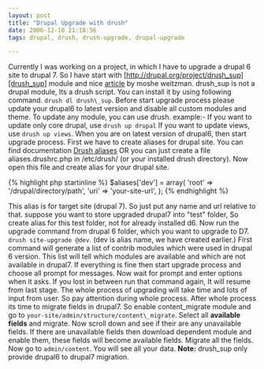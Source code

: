 ```yaml
---
layout: post
title: "Drupal Upgrade with drush"
date: 2006-12-10 21:18:56
tags: drupal, drush, drush-upgrade, drupal-upgrade

---
```


Currently I was working on a project, in which I have to upgrade a drupal 6 site to drupal 7. So I have start with [http://drupal.org/project/drush_sup][drush_sup] module and nice [article][drupal6-to-drupal7]  by moshe weitzman. drush\_sup is not a drupal module, Its a drush script. You can install it by using following command. `drush dl drush\_sup`. Before start upgrade process please update your drupal6 to latest version and disable all custom modules and theme. To update any module, you can use drush. example:- If you want to update only core drupal, use `drush up drupal` If you want to update views, use `drush up views`. When you are on latest version of drupal6, then start upgrade process. First we have to create aliases for drupal site. You can find documentation [Drush aliases][drush_aliases]  OR you can just create a file aliases.drushrc.php in /etc/drush/ (or your installed drush directory). Now open this file and create alias for your drupal site.

{% highlight php startinline %}
$aliases['dev'] = array(
     'root' => '/drupal/directory/path',
     'uri' => 'your-site-url',
 );
{% endhighlight %}

This alias is for target site (drupal 7). So just put any name and url relative to that. suppose you want to store upgraded drupal7 into "test" folder, So create alias for this test folder, not for already installed d6. Now run the upgrade command from drupal 6 folder, which you want to upgrade to D7. `drush site-upgrade @dev`. (dev is alias name, we have created earlier.) First command will generate a list of contrib modules which were used in drupal 6 version. This list will tell which modules are available and which are not available in drupal7. If everything is fine then start upgrade process and choose all prompt for messages. Now wait for prompt and enter options when it asks. If you lost in between run that command again, It will resume from last stage. The whole process of upgrading will take time and lots of input from user. So pay attention during whole process. After whole process its time to migrate fields in drupal7. So enable content\_migrate module and go to `your-site/admin/structure/content\_migrate`. Select all **available fields** and migrate. Now scroll down and see if their are any unavailable fields. If there are unavailable fields then download dependent module and enable them, these fields will become available fields. Migrate all the fields. Now go to `admin/content`. You will see all your data. **Note:** drush\_sup only provide drupal6 to drupal7 migration.


[drush_sup]: http://drupal.org/project/drush_sup  "drush_sup"
[drupal6-to-drupal7]: https://www.acquia.com/blog/use-drush-upgrade-drupal-6-drupal-7  "drupal6-to-drupal7"
[drush_aliases]: http://drush.ws/examples/example.aliases.drushrc.php  "drush_aliases"
